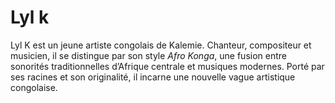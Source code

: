 # Lyl k
Lyl K est un jeune artiste congolais de Kalemie. Chanteur, compositeur et musicien, il se distingue par son style *Afro Konga*, une fusion entre sonorités traditionnelles d’Afrique centrale et musiques modernes. Porté par ses racines et son originalité, il incarne une nouvelle vague artistique congolaise.

